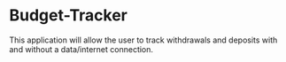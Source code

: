 # Budget-Tracker
This application will allow the user to track withdrawals and deposits with and without a data/internet connection.
